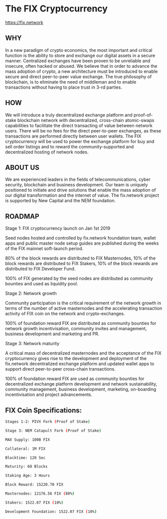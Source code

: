 # The FIX Cryptocurrency

https://fix.network

## WHY

In a new paradigm of crypto economics, the most important and critical function is the ability to store and exchange our digital assets in a secure manner. Centralized exchanges have been proven to be unreliable and insecure, often hacked or abused. We believe that in order to advance the mass adoption of crypto, a new architecture must be introduced to enable secure and direct peer-to-peer value exchange. The true philosophy of blockchain, is to eliminate the need of middleman and to enable transactions without having to place trust in 3-rd parties.

## HOW

We will introduce a truly decentralized exchange platform and proof-of-stake blockchain network with decentralized, cross-chain atomic-swaps capabilities to facilitate the direct transacting of value between network users. There will be no fees for the direct peer-to-peer exchanges, as these transactions are performed directly between user wallets. The FIX cryptocurrency will be used to power the exchange platform for buy and sell order listings and to reward the community-supported and decentralized hosting of network nodes.

## ABOUT US

We are experienced leaders in the fields of telecommunications, cyber security, blockchain and business development. Our team is uniquely positioned to initiate and drive solutions that enable the mass adoption of our digital transformation and the internet of value. The fix.network project is supported by New Capital and the NEM foundation.


## ROADMAP

Stage 1: FIX cryptocurrency launch on Jan 1st 2019

Seed nodes hosted and controlled by fix.network foundation team, wallet apps and public master node setup guides are published during the weeks of the FIX mainnet soft-launch period.

80% of the block rewards are distributed to FIX Masternodes, 10% of the block rewards are distributed to FIX Stakers, 10% of the block rewards are distributed to FIX Developer Fund.

100% of FIX generated by the seed nodes are distributed as community bounties and used as liquidity pool.


Stage 2: Network growth 

Community participation is the critical requirement of the network growth in terms of the number of active masternodes and the accelerating transaction activity of FIX coin on the network and crypto-exchanges.

100% of foundation reward FIX are distributed as community bounties for network growth incentivisation, community invites and management, business development and marketing and PR.


Stage 3: Network maturity 

A critical mass of decentralized masternodes and the acceptance of the FIX cryptocurrency gives rise to the development and deployment of the fix.network decentralized exchange platform and updated wallet apps to support direct peer-to-peer cross-chain transactions.

100% of foundation reward FIX are used as community bounties for decentralized exchange platform development and network sustainability, community management, business development, marketing, on-boarding incentivisation and project advancements.


## FIX Coin Specifications:

```bash
Stages 1-2: PIVX Fork (Proof of Stake)

Stage 3: NEM Catapult Fork (Proof of Stake)

MAX Supply: 100B FIX

Collateral: 1M FIX

Blocktime: 120 Sec

Maturity: 60 Blocks

Staking Age: 3 Hours

Block Reward: 15220.70 FIX

Masternodes: 12176.56 FIX (80%)

Stakers: 1522.07 FIX (10%)

Development Foundation: 1522.07 FIX (10%)
```

